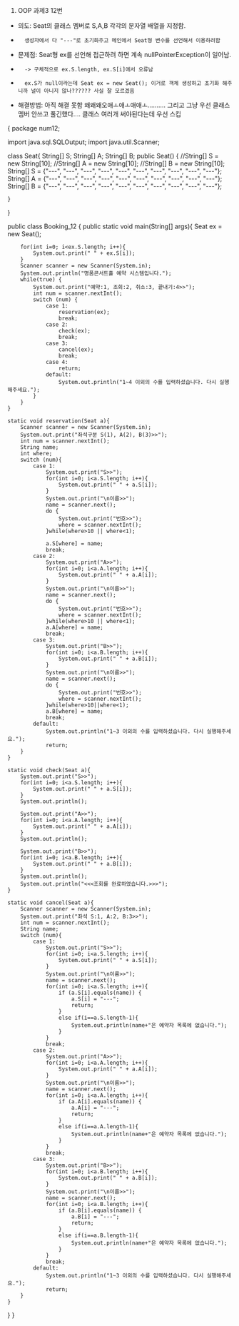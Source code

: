 1. OOP 과제3 12번
- 의도: Seat의 클래스 멤버로 S,A,B 각각의 문자열 배열을 지정함.
-       생성자에서 다 "---"로 초기화주고 메인에서 Seat형 변수를 선언해서 이용하려함
- 문제점: Seat형 ex를 선언해 접근하려 하면 계속 nullPointerException이 일어남.
-       -> 구체적으로 ex.S.length, ex.S[i]에서 오류남
-       ex.S가 null이라는데 Seat ex = new Seat(); 이거로 객체 생성하고 초기화 해주니까 널이 아니지 않나?????? 사실 잘 모르겠음
- 해결방법: 아직 해결 못함 왜왜왜오애ㅗ애ㅗ애애ㅗ.......... 그리고 그냥 우선 클래스 멤버 안쓰고 풀긴했다.... 클래스 여러개 써야된다는데 우선 스킵



{ package num12;


import java.sql.SQLOutput;
import java.util.Scanner;

class Seat{
    String[] S;
    String[] A;
    String[] B;
    public Seat() {
        //String[] S = new String[10];
        //String[] A = new String[10];
        //String[] B = new String[10];
        String[] S = {"---", "---", "---", "---", "---", "---", "---", "---", "---", "---"};
        String[] A = {"---", "---", "---", "---", "---", "---", "---", "---", "---", "---"};
        String[] B = {"---", "---", "---", "---", "---", "---", "---", "---", "---", "---"};

    }
}

public class Booking_12 {
    public static void main(String[] args){
        Seat ex = new Seat();


        for(int i=0; i<ex.S.length; i++){
            System.out.print(" " + ex.S[i]);
        }
        Scanner scanner = new Scanner(System.in);
        System.out.println("명품콘서트홀 예약 시스템입니다.");
        while(true) {
            System.out.print("예약:1, 조회:2, 취소:3, 끝내기:4>>");
            int num = scanner.nextInt();
            switch (num) {
                case 1:
                    reservation(ex);
                    break;
                case 2:
                    check(ex);
                    break;
                case 3:
                    cancel(ex);
                    break;
                case 4:
                    return;
                default:
                    System.out.println("1~4 이외의 수를 입력하셨습니다. 다시 실행해주세요.");
            }
        }
    }

    static void reservation(Seat a){
        Scanner scanner = new Scanner(System.in);
        System.out.print("좌석구분 S(1), A(2), B(3)>>");
        int num = scanner.nextInt();
        String name;
        int where;
        switch (num){
            case 1:
                System.out.print("S>>");
                for(int i=0; i<a.S.length; i++){
                    System.out.print(" " + a.S[i]);
                }
                System.out.print("\n이름>>");
                name = scanner.next();
                do {
                    System.out.print("번호>>");
                    where = scanner.nextInt();
                }while(where>10 || where<1);

                a.S[where] = name;
                break;
            case 2:
                System.out.print("A>>");
                for(int i=0; i<a.A.length; i++){
                    System.out.print(" " + a.A[i]);
                }
                System.out.print("\n이름>>");
                name = scanner.next();
                do {
                    System.out.print("번호>>");
                    where = scanner.nextInt();
                }while(where>10 || where<1);
                a.A[where] = name;
                break;
            case 3:
                System.out.print("B>>");
                for(int i=0; i<a.B.length; i++){
                    System.out.print(" " + a.B[i]);
                }
                System.out.print("\n이름>>");
                name = scanner.next();
                do {
                    System.out.print("번호>>");
                    where = scanner.nextInt();
                }while(where>10||where<1);
                a.B[where] = name;
                break;
            default:
                System.out.println("1~3 이외의 수를 입력하셨습니다. 다시 실행해주세요.");
                return;
        }
    }

    static void check(Seat a){
        System.out.print("S>>");
        for(int i=0; i<a.S.length; i++){
            System.out.print(" " + a.S[i]);
        }
        System.out.println();

        System.out.print("A>>");
        for(int i=0; i<a.A.length; i++){
            System.out.print(" " + a.A[i]);
        }
        System.out.println();

        System.out.print("B>>");
        for(int i=0; i<a.B.length; i++){
            System.out.print(" " + a.B[i]);
        }
        System.out.println();
        System.out.println("<<<조회를 완료하였습니다.>>>");
    }

    static void cancel(Seat a){
        Scanner scanner = new Scanner(System.in);
        System.out.print("좌석 S:1, A:2, B:3>>");
        int num = scanner.nextInt();
        String name;
        switch (num){
            case 1:
                System.out.print("S>>");
                for(int i=0; i<a.S.length; i++){
                    System.out.print(" " + a.S[i]);
                }
                System.out.print("\n이름>>");
                name = scanner.next();
                for(int i=0; i<a.S.length; i++){
                    if (a.S[i].equals(name)) {
                        a.S[i] = "---";
                        return;
                    }
                    else if(i==a.S.length-1){
                        System.out.println(name+"은 예약자 목록에 없습니다.");
                    }
                }
                break;
            case 2:
                System.out.print("A>>");
                for(int i=0; i<a.A.length; i++){
                    System.out.print(" " + a.A[i]);
                }
                System.out.print("\n이름>>");
                name = scanner.next();
                for(int i=0; i<a.A.length; i++){
                    if (a.A[i].equals(name)) {
                        a.A[i] = "---";
                        return;
                    }
                    else if(i==a.A.length-1){
                        System.out.println(name+"은 예약자 목록에 없습니다.");
                    }
                }
                break;
            case 3:
                System.out.print("B>>");
                for(int i=0; i<a.B.length; i++){
                    System.out.print(" " + a.B[i]);
                }
                System.out.print("\n이름>>");
                name = scanner.next();
                for(int i=0; i<a.B.length; i++){
                    if (a.B[i].equals(name)) {
                        a.B[i] = "---";
                        return;
                    }
                    else if(i==a.B.length-1){
                        System.out.println(name+"은 예약자 목록에 없습니다.");
                    }
                }
                break;
            default:
                System.out.println("1~3 이외의 수를 입력하셨습니다. 다시 실행해주세요.");
                return;
        }
    }

}
} 
       
